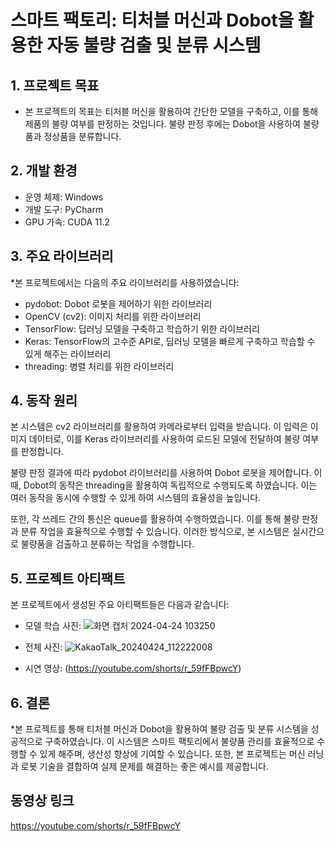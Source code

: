 # 스마트 팩토리: 티처블 머신과 Dobot을 활용한 자동 불량 검출 및 분류 시스템
## 1. 프로젝트 목표
* 본 프로젝트의 목표는 티처블 머신을 활용하여 간단한 모델을 구축하고, 이를 통해 제품의 불량 여부를 판정하는 것입니다. 불량 판정 후에는 Dobot을 사용하여 불량품과 정상품을 분류합니다.

## 2. 개발 환경
* 운영 체제: Windows
* 개발 도구: PyCharm
* GPU 가속: CUDA 11.2
## 3. 주요 라이브러리
*본 프로젝트에서는 다음의 주요 라이브러리를 사용하였습니다:

  * pydobot: Dobot 로봇을 제어하기 위한 라이브러리
  * OpenCV (cv2): 이미지 처리를 위한 라이브러리
  * TensorFlow: 딥러닝 모델을 구축하고 학습하기 위한 라이브러리
  * Keras: TensorFlow의 고수준 API로, 딥러닝 모델을 빠르게 구축하고 학습할 수 있게 해주는 라이브러리
  * threading: 병렬 처리를 위한 라이브러리
## 4. 동작 원리
본 시스템은 cv2 라이브러리를 활용하여 카메라로부터 입력을 받습니다. 이 입력은 이미지 데이터로, 이를 Keras 라이브러리를 사용하여 로드된 모델에 전달하여 불량 여부를 판정합니다.

불량 판정 결과에 따라 pydobot 라이브러리를 사용하여 Dobot 로봇을 제어합니다. 이때, Dobot의 동작은 threading을 활용하여 독립적으로 수행되도록 하였습니다. 이는 여러 동작을 동시에 수행할 수 있게 하여 시스템의 효율성을 높입니다.

또한, 각 쓰레드 간의 통신은 queue를 활용하여 수행하였습니다. 이를 통해 불량 판정과 분류 작업을 효율적으로 수행할 수 있습니다. 이러한 방식으로, 본 시스템은 실시간으로 불량품을 검출하고 분류하는 작업을 수행합니다.

## 5. 프로젝트 아티팩트
본 프로젝트에서 생성된 주요 아티팩트들은 다음과 같습니다:


* 모델 학습 사진:
  ![화면 캡처 2024-04-24 103250](https://github.com/sika7492/inteledge/assets/154478957/30522145-c55d-49df-b349-17be238e1d5e)
* 전체 사진:
 ![KakaoTalk_20240424_112222008](https://github.com/sika7492/inteledge/assets/154478957/6ddf7016-eb4c-48c0-a8bb-33de2ef98884)

  
* 시연 영상: (https://youtube.com/shorts/r_59fFBpwcY)


## 6. 결론
*본 프로젝트를 통해 티처블 머신과 Dobot을 활용하여 불량 검출 및 분류 시스템을 성공적으로 구축하였습니다. 이 시스템은 스마트 팩토리에서 불량품 관리를 효율적으로 수행할 수 있게 해주며, 생산성 향상에 기여할 수 있습니다. 또한, 본 프로젝트는 머신 러닝과 로봇 기술을 결합하여 실제 문제를 해결하는 좋은 예시를 제공합니다.
## 동영상 링크

https://youtube.com/shorts/r_59fFBpwcY
